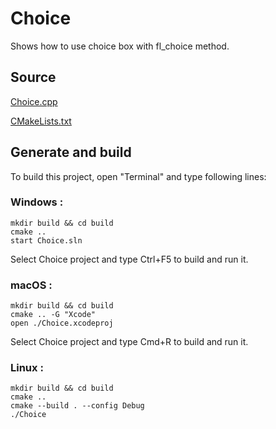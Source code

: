 # Choice

Shows how to use choice box with fl_choice method.

## Source

[Choice.cpp](Choice.cpp)

[CMakeLists.txt](CMakeLists.txt)

## Generate and build

To build this project, open "Terminal" and type following lines:

### Windows :

``` shell
mkdir build && cd build
cmake .. 
start Choice.sln
```

Select Choice project and type Ctrl+F5 to build and run it.

### macOS :

``` shell
mkdir build && cd build
cmake .. -G "Xcode"
open ./Choice.xcodeproj
```

Select Choice project and type Cmd+R to build and run it.

### Linux :

``` shell
mkdir build && cd build
cmake .. 
cmake --build . --config Debug
./Choice
```
